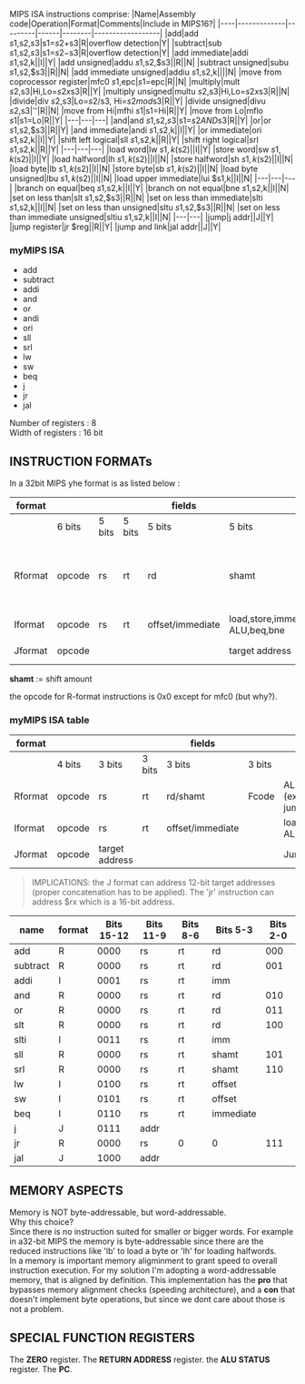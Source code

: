 MIPS ISA instructions comprise:
|Name|Assembly code|Operation|Format|Comments|Include in MIPS16?|
|----|-------------|---------|------|--------|------------------|
|add|add $s1,$s2,$s3|$s1=$s2+$s3|R|overflow detection|Y|
|subtract|sub $s1,$s2,$s3|$s1=$s2-$s3|R|overflow detection|Y|
|add immediate|addi $s1,$s2,k||I||Y|
|add unsigned|addu $s1,$s2,$s3||R||N|
|subtract unsigned|subu $s1,$s2,$s3||R||N|
|add immediate unsigned|addiu $s1,$s2,k||||N|
|move from coprocessor register|mfc0 $s1,$epc|$s1=$epc|R||N|
|multiply|mult $s2,$s3|Hi,Lo=$s2x$s3|R||Y|
|multiply unsigned|multu $s2,$s3|Hi,Lo=$s2x$s3|R||N|
|divide|div $s2,$s3|Lo=$s2/$s3, Hi=$s2mod$s3|R||Y|
|divide unsigned|divu $s2,$s3|''|R||N|
|move from Hi|mfhi $s1|$s1=Hi|R||Y|
|move from Lo|mflo $s1|$s1=Lo|R||Y|
|---|---|---|
|and|and $s1,$s2,$s3|$s1=$s2AND$s3|R||Y|
|or|or $s1,$s2,$s3||R||Y|
|and immediate|andi $s1,$s2,k||I||Y|
|or immediate|ori $s1,$s2,k||I||Y|
|shift left logical|sll $s1,$s2,k||R||Y|
|shift right logical|srl $s1,$s2,k||R||Y|
|---|---|---|
|load word|lw $s1,k($s2)||I||Y|
|store word|sw $s1,k($s2)||I||Y|
|load halfword|lh $s1,k($s2)||I||N|
|store halfword|sh $s1,k($s2)||I||N|
|load byte|lb $s1,k($s2)||I||N|
|store byte|sb $s1,k($s2)||I||N|
|load byte unsigned|lbu $s1,k($s2)||I||N|
|load upper immediate|lui $s1,k||I||N|
|---|---|---|
|branch on equal|beq $s1,$s2,k||I||Y|
|branch on not equal|bne $s1,$s2,k||I||N|
|set on less than|slt $s1,$s2,$s3||R||N|
|set on less than immediate|slti $s1,$s2,k||I||N|
|set on less than unsigned|sltu $s1,$s2,$s3||R||N|
|set on less than immediate unsigned|sltiu $s1,$s2,k||I||N|
|---|---|
|jump|j addr||J||Y|
|jump register|jr $reg||R||Y|
|jump and link|jal addr||J||Y|

### myMIPS ISA
* add
* subtract
* addi
* and
* or
* andi
* ori
* sll
* srl
* lw
* sw
* beq
* j
* jr
* jal

Number of registers : 8  
Width of registers : 16 bit



## INSTRUCTION FORMATs
In a 32bit MIPS yhe format is as listed below :

|format||||fields|||used by|
|------|-|-|-|-|-|------|-------|
||6 bits|5 bits|5 bits|5 bits|5 bits|6 bits||
|Rformat|opcode|rs|rt|rd|shamt|Fcode|ALU instructions. except immediate, jump register|
|Iformat|opcode|rs|rt|offset/immediate|load,store,immediate ALU,beq,bne|
|Jformat|opcode||||target address||Jump,jump and link|

**shamt** := shift amount

the opcode for R-format instructions is 0x0 except for mfc0 (but why?).

### myMIPS ISA table

|format||||fields||used by|
|------|-|-|-|-|-------|-|
||4 bits|3 bits|3 bits|3 bits|3 bits||
|Rformat|opcode|rs|rt|rd/shamt|Fcode|ALU instructions (except immediate), jump register|
|Iformat|opcode|rs|rt|offset/immediate||load,store,imnmediate ALU,beq,bne|
|Jformat|opcode|target address||||Jump,jump and link|

> IMPLICATIONS: the J format can address 12-bit target addresses (proper concatenation has to be applied). The 'jr' instruction can address $rx which is a 16-bit address.

|name|format|Bits 15-12|Bits 11-9|Bits 8-6|Bits 5-3|Bits 2-0|
|-|-|-|-|-|-|-|
|add|R|0000|rs|rt|rd|000|
|subtract|R|0000|rs|rt|rd|001|
|addi|I|0001|rs|rt|imm|
|and|R|0000|rs|rt|rd|010|
|or|R|0000|rs|rt|rd|011|
|slt|R|0000|rs|rt|rd|100|
|slti|I|0011|rs|rt|imm||
|sll|R|0000|rs|rt|shamt|101|
|srl|R|0000|rs|rt|shamt|110|
|lw|I|0100|rs|rt|offset||
|sw|I|0101|rs|rt|offset||
|beq|I|0110|rs|rt|immediate||
|j|J|0111|addr|||
|jr|R|0000|rs|0|0|111|
|jal|J|1000|addr|||

## MEMORY ASPECTS

Memory is NOT byte-addressable, but word-addressable.  
Why this choice?  
Since there is no instruction suited for smaller or bigger words. For example in a32-bit MIPS the memory is byte-addressable since there are the reduced instructions like 'lb' to load a byte or 'lh' for loading halfwords.  
In a memory is important memory aligmìnment to grant speed to overall instruction execution. For my solution I'm adopting a word-addressable memory, that is aligned by definition. This implementation has the **pro** that bypasses memory alignment checks (speeding architecture), and a **con** that doesn't implement byte operations, but since we dont care about those is not  a problem.   

## SPECIAL FUNCTION REGISTERS
The **ZERO** register.
The **RETURN ADDRESS** register.
the **ALU STATUS** register.
The **PC**.
